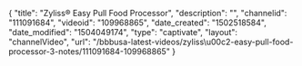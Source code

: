 {
    "title": "Zyliss&reg; Easy Pull Food Processor",
    "description": "",
    "channelid": "111091684",
    "videoid": "109968865",
    "date_created": "1502518584",
    "date_modified": "1504049174",
    "type": "captivate",
    "layout": "channelVideo",
    "url": "\/bbbusa-latest-videos\/zyliss\u00c2-easy-pull-food-processor-3-notes\/111091684-109968865"
}